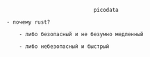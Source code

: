 
                                picodata

    - почему rust?

        - либо безопасный и не безумно медленный

        - либо небезопасный и быстрый
